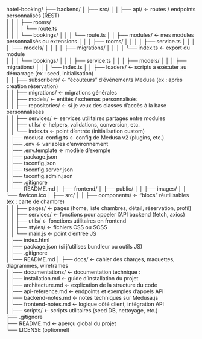 hotel-booking/
├── backend/
│   ├── src/
│   │   ├── api/                     ← routes / endpoints personnalisés (REST)  
│   │   │   ├── rooms/              
│   │   │   │   └── route.ts         
│   │   │   └── bookings/
│   │   │       └── route.ts
│   │   ├── modules/                 ← mes modules personnalisés ou extensions
│   │   │   ├── rooms/
│   │   │   │   ├── service.ts
│   │   │   │   ├── models/
│   │   │   │   ├── migrations/
│   │   │   │   └── index.ts         ← export du module  
│   │   │   └── bookings/
│   │   │       ├── service.ts
│   │   │       ├── models/
│   │   │       ├── migrations/
│   │   │       └── index.ts
│   │   ├── loaders/                 ← scripts à exécuter au démarrage (ex : seed, initialisation)  
│   │   ├── subscribers/             ← “écouteurs” d’événements Medusa (ex : après création réservation)  
│   │   ├── migrations/              ← migrations générales  
│   │   ├── models/                   ← entités / schémas personnalisés  
│   │   ├── repositories/             ← si je veux des classes d’accès à la base personnalisées  
│   │   ├── services/                  ← services utilitaires partagés entre modules  
│   │   ├── utils/                     ← helpers, validations, conversion, etc.  
│   │   └── index.ts                  ← point d’entrée (initialisation custom)  
│   ├── medusa-config.ts              ← config de Medusa v2 (plugins, etc.)  
│   ├── .env                           ← variables d’environnement  
│   ├── .env.template                  ← modèle d’exemple  
│   ├── package.json  
│   ├── tsconfig.json  
│   ├── tsconfig.server.json  
│   ├── tsconfig.admin.json  
│   ├── .gitignore  
│   └── README.md
│
├── frontend/
│   ├── public/
│   │   ├── images/
│   │   └── favicon.ico
│   ├── src/
│   │   ├── components/                ← “blocs” réutilisables (ex : carte de chambre)  
│   │   ├── pages/                     ← pages (home, liste chambres, détail, réservation, profil)  
│   │   ├── services/                  ← fonctions pour appeler l’API backend (fetch, axios)  
│   │   ├── utils/                      ← fonctions utilitaires en frontend  
│   │   ├── styles/                     ← fichiers CSS ou SCSS  
│   │   └── main.js                     ← point d’entrée JS  
│   ├── index.html  
│   ├── package.json (si j'utilises bundleur ou outils JS)  
│   ├── .gitignore  
│   └── README.md
│
├── docs/                             ← cahier des charges, maquettes, diagrammes, wireframes  
│
├── documentations/                   ← documentation technique :  
│   ├── installation.md               ← guide d’installation du projet  
│   ├── architecture.md               ← explication de la structure du code  
│   ├── api-reference.md              ← endpoints et exemples d’appels API  
│   ├── backend-notes.md              ← notes techniques sur Medusa.js  
│   └── frontend-notes.md             ← logique côté client, intégration API  
│
├── scripts/                          ← scripts utilitaires (seed DB, nettoyage, etc.)  
├── .gitignore  
├── README.md                         ← aperçu global du projet  
└── LICENSE (optionnel)
